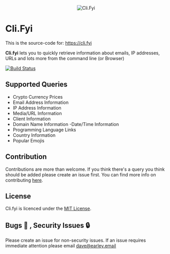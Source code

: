 <p align="center">
  <img src="https://user-images.githubusercontent.com/166798/32507751-425ba9a8-c3e0-11e7-9a23-2a3568764b56.png" alt="Cli.Fyi"/>
</p>

# Cli.Fyi
This is the source-code for: https://cli.fyi

**Cli.fyi** lets you to quickly retrieve information about emails, IP addresses, URLs and lots more from the command line (or Browser)

 [![Build Status](https://travis-ci.org/daveearley/cli.fyi.svg?branch=master)](https://travis-ci.org/daveearley/cli.fyi)
## Supported Queries
- Crypto Currency Prices
- Email Address Information
- IP Address Information
- Media/URL Information
- Client Information
- Domain Name Information
 -Date/Time Information
- Programming Language Links
- Country Information
- Popular Emojis

## Contribution
Contributions are more than welcome. If you think there's a query you think should be added please create an issue first. You can find more info on contributing [here](CONTRIBUTING.md).

## License
Cli.fyi is licenced under the [MIT License](https://tldrlegal.com/license/mit-license).

## Bugs :bug: , Security Issues :lock:
Please create an issue for non-security issues. If an issue requires immediate attention please email dave@earley.email
